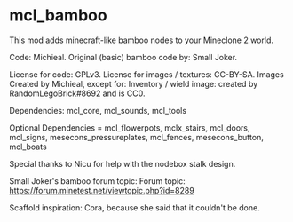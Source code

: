 mcl_bamboo
=========

This mod adds minecraft-like bamboo nodes to your Mineclone 2 world.

Code: Michieal. Original (basic) bamboo code by: Small Joker.

License for code: GPLv3.
License for images / textures: CC-BY-SA. 
Images Created by Michieal, except for: 
Inventory / wield image: created by RandomLegoBrick#8692 and is CC0.

Dependencies: mcl_core, mcl_sounds, mcl_tools

Optional Dependencies = mcl_flowerpots, mclx_stairs, mcl_doors, mcl_signs, mesecons_pressureplates, mcl_fences, mesecons_button, mcl_boats

Special thanks to Nicu for help with the nodebox stalk design.

Small Joker's bamboo forum topic:
Forum topic: https://forum.minetest.net/viewtopic.php?id=8289

Scaffold inspiration: Cora, because she said that it couldn't be done.